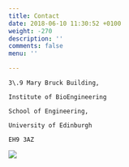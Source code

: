 ```yaml
---
title: Contact
date: 2018-06-10 11:30:52 +0100
weight: -270
description: ''
comments: false
menu: ''

---
```


    3\.9 Mary Bruck Building, 

    Institute of BioEngineering

    School of Engineering,

    University of Edinburgh

    EH9 3AZ

![](/uploads/image001.png)
